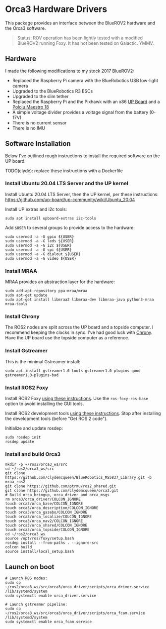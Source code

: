 # Orca3 Hardware Drivers

This package provides an interface between the BlueROV2 hardware and the Orca3 software.

> Status: ROV operation has been lightly tested with a modified BlueROV2 running Foxy.
> It has not been tested on Galactic. YMMV.

## Hardware

I made the following modifications to my stock 2017 BlueROV2:
* Replaced the Raspberry Pi camera with the BlueRobotics USB low-light camera
* Upgraded to the BlueRobotics R3 ESCs
* Upgraded to the slim tether
* Replaced the Raspberry Pi and the Pixhawk with an x86
  [UP Board](https://up-board.org/up/specifications/) and a
  [Pololu Maestro 18](https://www.pololu.com/product/1354)
* A simple voltage divider provides a voltage signal from the battery (0-17V)
* There is no current sensor
* There is no IMU

## Software Installation

Below I've outlined rough instructions to install the required software on the UP board.

TODO(clyde): replace these instructions with a Dockerfile

### Install Ubuntu 20.04 LTS Server and the UP kernel

Install Ubuntu 20.04 LTS Server, then the UP kernel, per these instructions:
https://github.com/up-board/up-community/wiki/Ubuntu_20.04

Install UP extras and i2c tools:
~~~
sudo apt install upboard-extras i2c-tools
~~~

Add `$USER` to several groups to provide access to the hardware:
~~~
sudo usermod -a -G gpio ${USER}
sudo usermod -a -G leds ${USER}
sudo usermod -a -G i2c ${USER}
sudo usermod -a -G spi ${USER}
sudo usermod -a -G dialout ${USER}
sudo usermod -a -G video ${USER}
~~~

### Install MRAA

MRAA provides an abstraction layer for the hardware:

~~~
sudo add-apt-repository ppa:mraa/mraa
sudo apt-get update
sudo apt-get install libmraa2 libmraa-dev libmraa-java python3-mraa mraa-tools
~~~

### Install Chrony

The ROS2 nodes are split across the UP board and a topside computer.
I recommend keeping the clocks in sync.
I've had good luck with [Chrony](https://chrony.tuxfamily.org/doc/3.5/installation.html).
Have the UP board use the topside computer as a reference.

### Install Gstreamer

This is the minimal Gstreamer install:

~~~
sudo apt install gstreamer1.0-tools gstreamer1.0-plugins-good gstreamer1.0-plugins-bad
~~~

### Install ROS2 Foxy

Install ROS2 Foxy
[using these instructions](https://index.ros.org/doc/ros2/Installation/Foxy/Linux-Install-Debians/).
Use the `ros-foxy-ros-base` option to avoid installing the GUI tools.

Install ROS2 development tools
[using these instructions](https://index.ros.org/doc/ros2/Installation/Foxy/Linux-Development-Setup/).
Stop after installing the development tools (before "Get ROS 2 code").

Initialize and update rosdep:
~~~
sudo rosdep init
rosdep update
~~~

### Install and build Orca3

~~~
mkdir -p ~/ros2/orca3_ws/src
cd ~/ros2/orca3_ws/src
git clone https://github.com/clydemcqueen/BlueRobotics_MS5837_Library.git -b mraa_ros2
git clone https://github.com/ptrmu/ros2_shared.git
git clone https://github.com/clydemcqueen/orca3.git
# Build orca_bringup, orca_driver and orca_msgs
rm orca3/orca_driver/COLCON_IGNORE
touch orca3/orca_base/COLCON_IGNORE
touch orca3/orca_description/COLCON_IGNORE
touch orca3/orca_gazebo/COLCON_IGNORE
touch orca3/orca_localize/COLCON_IGNORE
touch orca3/orca_nav2/COLCON_IGNORE
touch orca3/orca_shared/COLCON_IGNORE
touch orca3/orca_topside/COLCON_IGNORE
cd ~/ros2/orca3_ws
source /opt/ros/foxy/setup.bash
rosdep install --from-paths . --ignore-src
colcon build
source install/local_setup.bash
~~~

## Launch on boot

~~~
# Launch ROS nodes:
sudo cp ~/ros2/orca3_ws/src/orca3/orca_driver/scripts/orca_driver.service /lib/systemd/system
sudo systemctl enable orca_driver.service

# Launch gstreamer pipeline:
sudo cp ~/ros2/orca3_ws/src/orca3/orca_driver/scripts/orca_fcam.service /lib/systemd/system
sudo systemctl enable orca_fcam.service
~~~